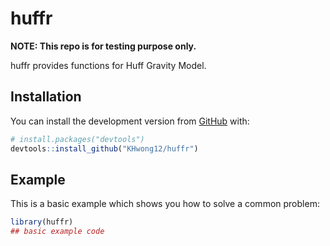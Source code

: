 
<!-- README.md is generated from README.Rmd. Please edit that file -->

# huffr

<!-- badges: start -->
<!-- badges: end -->

**NOTE: This repo is for testing purpose only.**

huffr provides functions for Huff Gravity Model.

## Installation

You can install the development version from
[GitHub](https://github.com/) with:

``` r
# install.packages("devtools")
devtools::install_github("KHwong12/huffr")
```

## Example

This is a basic example which shows you how to solve a common problem:

``` r
library(huffr)
## basic example code
```
